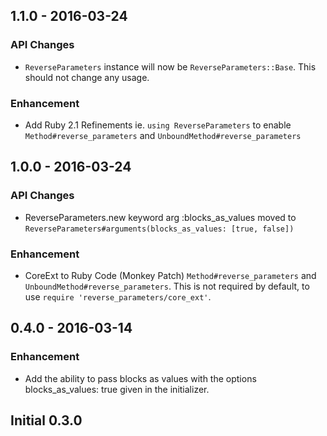 ## 1.1.0 - 2016-03-24

### API Changes
- `ReverseParameters` instance will now be `ReverseParameters::Base`. This should not change any usage.

### Enhancement
- Add Ruby 2.1 Refinements ie. `using ReverseParameters` to enable `Method#reverse_parameters` and  `UnboundMethod#reverse_parameters`

## 1.0.0 - 2016-03-24

### API Changes
- ReverseParameters.new keyword arg :blocks_as_values moved to `ReverseParameters#arguments(blocks_as_values: [true, false])`

### Enhancement
- CoreExt to Ruby Code (Monkey Patch) `Method#reverse_parameters` and  `UnboundMethod#reverse_parameters`. This is not required by default, to use `require 'reverse_parameters/core_ext'`.

## 0.4.0 - 2016-03-14

### Enhancement
- Add the ability to pass blocks as values with the options blocks_as_values: true given in the initializer. 

## Initial 0.3.0
